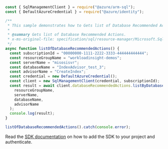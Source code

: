 ```javascript
const { SqlManagementClient } = require("@azure/arm-sql");
const { DefaultAzureCredential } = require("@azure/identity");

/**
 * This sample demonstrates how to Gets list of Database Recommended Actions.
 *
 * @summary Gets list of Database Recommended Actions.
 * x-ms-original-file: specification/sql/resource-manager/Microsoft.Sql/preview/2020-11-01-preview/examples/DatabaseRecommendedActionList.json
 */
async function listOfDatabaseRecommendedActions() {
  const subscriptionId = "00000000-1111-2222-3333-444444444444";
  const resourceGroupName = "workloadinsight-demos";
  const serverName = "misosisvr";
  const databaseName = "IndexAdvisor_test_3";
  const advisorName = "CreateIndex";
  const credential = new DefaultAzureCredential();
  const client = new SqlManagementClient(credential, subscriptionId);
  const result = await client.databaseRecommendedActions.listByDatabaseAdvisor(
    resourceGroupName,
    serverName,
    databaseName,
    advisorName
  );
  console.log(result);
}

listOfDatabaseRecommendedActions().catch(console.error);
```

Read the [SDK documentation](https://github.com/Azure/azure-sdk-for-js/blob/%40azure%2Farm-sql_9.0.1/sdk/sql/arm-sql/README.md) on how to add the SDK to your project and authenticate.
